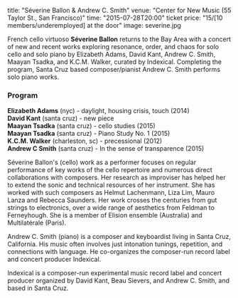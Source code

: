 title: "S&eacute;verine Ballon & Andrew C. Smith"
venue: "Center for New Music (55 Taylor St., San Francisco)"
time: "2015-07-28T20:00"
ticket price: "$15 / [$10 members/underemployed] at the door"
image: severine.jpg

French cello virtuoso **S&eacute;verine Ballon** returns to the Bay Area with a concert of
new and recent works exploring resonance, order, and chaos for solo cello and
solo piano by Elizabeth Adams, David Kant, Andrew C. Smith, Maayan Tsadka, and
K.C.M. Walker, curated by Indexical. Completing the program, Santa Cruz based
composer/pianist Andrew C. Smith performs solo piano works. 

### Program

**Elizabeth Adams** (nyc) - daylight, housing crisis, touch (2014)  
**David Kant** (santa cruz) - new piece  
**Maayan Tsadka** (santa cruz) - cello studies (2015)  
**Maayan Tsadka** (santa cruz) - Piano Study No. 1 (2015)  
**K.C.M. Walker** (charleston, sc) - precessional (2012)  
**Andrew C Smith** (santa cruz) - In the sense of transparence (2015)

S&eacute;verine Ballon's (cello) work as a performer focuses on regular performance of
key works of the cello repertoire and numerous direct collaborations with
composers. Her research as improviser has helped her to extend the sonic and
technical resources of her instrument. She has worked with such composers as
Helmut Lachenmann, Liza Lim, Mauro Lanza and Rebecca Saunders. Her work crosses
the centuries from gut strings to electronics, over a wide range of aesthetics
from Feldman to Ferneyhough. She is a member of Elision ensemble (Australia) and
Multilatérale (Paris). 

Andrew C. Smith (piano) is a composer and keyboardist living in Santa Cruz,
California. His music often involves just intonation tunings, repetition, and
connections with language. He co-organizes the composer-run record label and
concert producer Indexical. 

Indexical is a composer-run experimental music record label and concert producer
organized by David Kant, Beau Sievers, and Andrew C. Smith, and based in Santa
Cruz. 

